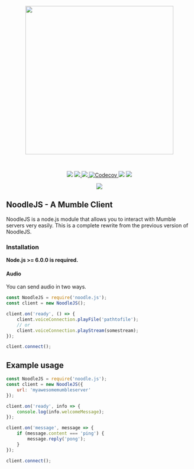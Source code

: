 <div align="center">
<p>
<img width="400px" src="http://i.imgur.com/qCjY5JI.png"/>
</p>
<br>
<p>
<a href="https://www.npmjs.com/package/noodle.js"><img src="https://img.shields.io/npm/v/noodle.js.svg"/></a>
<a href="https://travis-ci.org/Gielert/NoodleJS">
<img src="https://travis-ci.org/Gielert/NoodleJS.svg?branch=master"/>
</a>
<a href="https://codeclimate.com/github/Gielert/NoodleJS">
<img src="https://img.shields.io/codeclimate/github/Gielert/NoodleJS.svg"/>
</a>
<a href="https://codecov.io/gh/Gielert/NoodleJS">
<img src="https://codecov.io/gh/Gielert/NoodleJS/branch/master/graph/badge.svg" alt="Codecov" />
</a>
<a href="https://www.npmjs.com/package/noodle.js"><img src="https://img.shields.io/npm/dt/noodle.js.svg"/></a>
<a href="https://david-dm.org/Gielert/NoodleJS"><img src="https://img.shields.io/david/gielert/noodlejs.svg"/></a>
</p>
<p>
<a href="https://www.npmjs.com/package/noodle.js">
<img src="https://nodei.co/npm/noodle.js.png?downloads=true&stars=true">
</a>
</p>
</div>

## NoodleJS - A Mumble Client
NoodleJS is a node.js module that allows you to interact with Mumble servers very easily.
This is a complete rewrite from the previous version of NoodleJS.

### Installation
**Node.js >= 6.0.0 is required.**

#### Audio
You can send audio in two ways.
```js
const NoodleJS = require('noodle.js');
const client = new NoodleJS();

client.on('ready', () => {
    client.voiceConnection.playFile('pathtofile');
    // or
    client.voiceConnection.playStream(somestream);
});

client.connect();
```

## Example usage
```js
const NoodleJS = require('noodle.js');
const client = new NoodleJS({
    url: 'myawesomemumbleserver'
});

client.on('ready', info => {
    console.log(info.welcomeMessage);
});

client.on('message', message => {
    if (message.content === 'ping') {
        message.reply('pong');
    }
});

client.connect();
```
